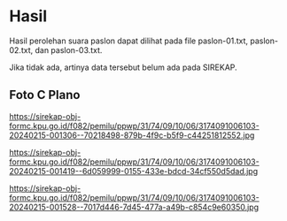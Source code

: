 # Hasil

Hasil perolehan suara paslon dapat dilihat pada file paslon-01.txt, paslon-02.txt, dan paslon-03.txt.

Jika tidak ada, artinya data tersebut belum ada pada SIREKAP.

## Foto C Plano

https://sirekap-obj-formc.kpu.go.id/f082/pemilu/ppwp/31/74/09/10/06/3174091006103-20240215-001306--70218498-879b-4f9c-b5f9-c44251812552.jpg

https://sirekap-obj-formc.kpu.go.id/f082/pemilu/ppwp/31/74/09/10/06/3174091006103-20240215-001419--6d059999-0155-433e-bdcd-34cf550d5dad.jpg

https://sirekap-obj-formc.kpu.go.id/f082/pemilu/ppwp/31/74/09/10/06/3174091006103-20240215-001528--7017d446-7d45-477a-a49b-c854c9e60350.jpg
